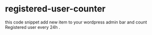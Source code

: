 # registered-user-counter
this code snippet add new item to your wordpress admin bar and count Registered user
 every 24h .
